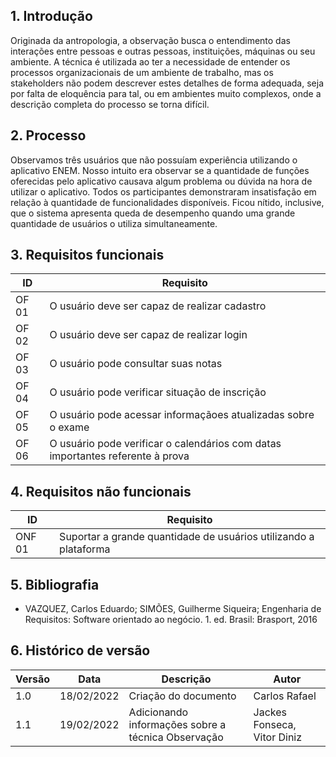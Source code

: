 ## 1. Introdução

Originada da antropologia, a observação busca o entendimento das interações entre pessoas e outras pessoas, instituições, máquinas ou seu ambiente. A técnica é utilizada ao ter a necessidade de entender os processos organizacionais de um ambiente de trabalho, mas os stakeholders não podem descrever estes detalhes de forma adequada, seja por falta de eloquência para tal, ou em ambientes muito complexos, onde a descrição completa do processo se torna difícil.

## 2. Processo

Observamos três usuários que não possuíam experiência utilizando o aplicativo ENEM. Nosso intuito era observar se a quantidade de funções oferecidas pelo aplicativo causava algum problema ou dúvida na hora de utilizar o aplicativo.
Todos os participantes demonstraram insatisfação em relação à quantidade de funcionalidades disponíveis. Ficou nítido, inclusive, que o sistema apresenta queda de desempenho quando uma grande quantidade de usuários o utiliza simultaneamente.

## 3. Requisitos funcionais

| ID | Requisito | 
|----|-----------|
| OF 01 | O usuário deve ser capaz de realizar cadastro |
| OF 02 | O usuário deve ser capaz de realizar login | 
| OF 03 | O usuário pode consultar suas notas |
| OF 04 | O usuário pode verificar situação de inscrição |
| OF 05 | O usuário pode acessar informaçãoes atualizadas sobre o exame |
| OF 06| O usuário pode verificar o calendários com datas importantes referente à prova |

## 4. Requisitos não funcionais

| ID | Requisito | 
|----|-----------|
| ONF 01 | Suportar a grande quantidade de usuários utilizando a plataforma |

## 5. Bibliografia

- VAZQUEZ, Carlos Eduardo; SIMÕES, Guilherme Siqueira; Engenharia de Requisitos: Software orientado ao negócio. 1. ed. Brasil: Brasport, 2016

## 6. Histórico de versão

| Versão | Data       | Descrição                       | Autor                |
| ------ | ---------- | ------------------------------- | -------------------- |
| 1.0    | 18/02/2022 | Criação do documento            | Carlos Rafael    |
| 1.1    | 19/02/2022 | Adicionando informações sobre a técnica Observação          | Jackes Fonseca, Vitor Diniz    |
